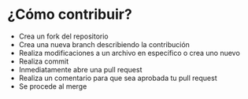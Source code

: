 # ¿Cómo contribuir?

*   Crea un fork del repositorio
*   Crea una nueva branch describiendo la contribución
*   Realiza modificaciones a un archivo en específico o crea uno nuevo
*   Realiza commit
*   Inmediatamente abre una pull request
*   Realiza un comentario para que sea aprobada tu pull request
*   Se procede al merge
